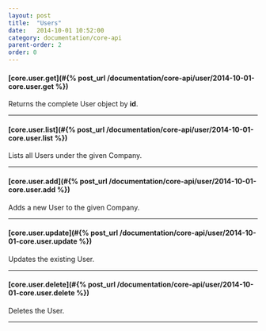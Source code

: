 ```yaml
---
layout: post
title:  "Users"
date:   2014-10-01 10:52:00
category: documentation/core-api
parent-order: 2
order: 0
---
```


#### [core.user.get](#{% post_url /documentation/core-api/user/2014-10-01-core.user.get %})

Returns the complete User object by **id**.

***

#### [core.user.list](#{% post_url /documentation/core-api/user/2014-10-01-core.user.list %})

Lists all Users under the given Company.

***

#### [core.user.add](#{% post_url /documentation/core-api/user/2014-10-01-core.user.add %})

Adds a new User to the given Company.

***

#### [core.user.update](#{% post_url /documentation/core-api/user/2014-10-01-core.user.update %})

Updates the existing User.

***

#### [core.user.delete](#{% post_url /documentation/core-api/user/2014-10-01-core.user.delete %})

Deletes the User.

***